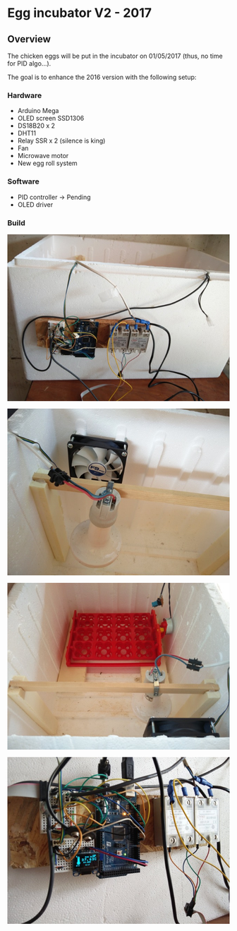 # Egg incubator V2 - 2017

## Overview

The chicken eggs will be put in the incubator on 01/05/2017 (thus, no time for PID algo...).

The goal is to enhance the 2016 version with the following setup:

### Hardware
- Arduino Mega
- OLED screen SSD1306
- DS18B20 x 2
- DHT11
- Relay SSR x 2 (silence is king)
- Fan
- Microwave motor
- New egg roll system

### Software
- PID controller -> Pending
- OLED driver

### Build

![View1](https://github.com/strus38/Globot/blob/master/automated_egg_incubator_V2/Couveuse_%20-%201.jpg)

![View2](https://github.com/strus38/Globot/blob/master/automated_egg_incubator_V2/Couveuse_%20-%202.jpg)

![View3](https://github.com/strus38/Globot/blob/master/automated_egg_incubator_V2/Couveuse_%20-%203.jpg)

![View4](https://github.com/strus38/Globot/blob/master/automated_egg_incubator_V2/Couveuse_%20-%204.jpg)

